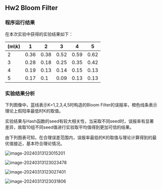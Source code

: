 ## Hw2 Bloom Filter

### 程序运行结果

在本次实验中获得的实验结果如下：

| (m\k) | 1    | 2    | 3    | 4    | 5    |
| ----- | ---- | ---- | ---- | ---- | ---- |
| 2     | 0.36 | 0.38 | 0.52 | 0.59 | 0.62 |
| 3     | 0.28 | 0.18 | 0.25 | 0.35 | 0.42 |
| 4     | 0.19 | 0.13 | 0.14 | 0.15 | 0.13 |
| 5     | 0.17 | 0.1  | 0.09 | 0.13 | 0.13 |

### 实验结果分析

下列图像中，蓝线表示K=1,2,3,4,5时构造的Bloom Filter的误报率，橙色线条表示理论上假阳率最低时K的取值。

实验结果与Hash函数的seed有较大相关性，当采取不同seed时，误报率有显著差异，故取10组不同seed值进行实验取平均值得到更加可信的结果。

由下列图表可知，在合理误差范围内，误报率最低的K的取值与理论计算得到的最优值接近，基本符合理论情况。

![image-20240313123015201](C:\Users\Administrator\AppData\Roaming\Typora\typora-user-images\image-20240313123015201.png)

![image-20240313123023478](C:\Users\Administrator\AppData\Roaming\Typora\typora-user-images\image-20240313123023478.png)

![image-20240313123027401](C:\Users\Administrator\AppData\Roaming\Typora\typora-user-images\image-20240313123027401.png)

![image-20240313123031806](C:\Users\Administrator\AppData\Roaming\Typora\typora-user-images\image-20240313123031806.png)